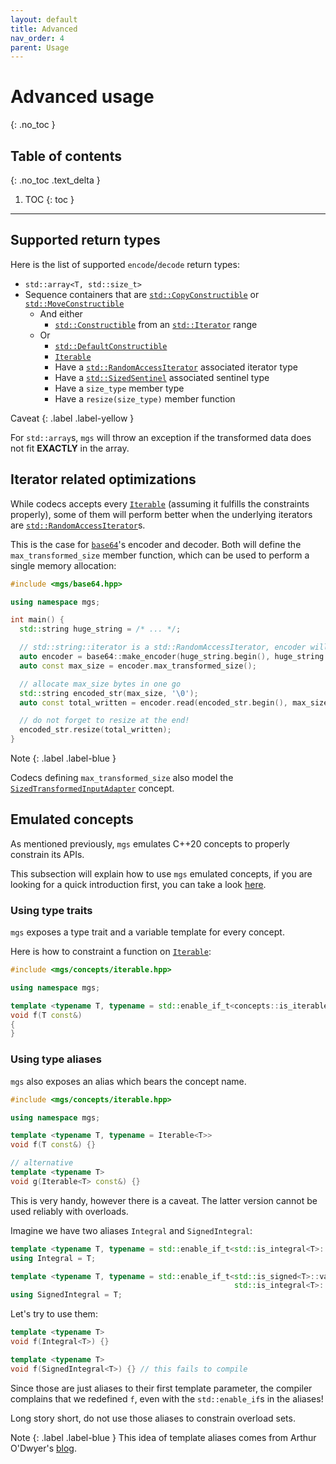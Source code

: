 ```yaml
---
layout: default
title: Advanced
nav_order: 4
parent: Usage
---
```


# Advanced usage
{: .no_toc }

## Table of contents
{: .no_toc .text_delta }

1. TOC
{: toc }

---

## Supported return types

Here is the list of supported `encode`/`decode` return types:

* `std::array<T, std::size_t>`
* Sequence containers that are [`std::CopyConstructible`]() or [`std::MoveConstructible`]()
  * And either
    * [`std::Constructible`]() from an [`std::Iterator`]() range
  * Or
    * [`std::DefaultConstructible`]()
    * [`Iterable`]()
    * Have a [`std::RandomAccessIterator`]() associated iterator type 
    * Have a [`std::SizedSentinel`]() associated sentinel type 
    * Have a `size_type` member type
    * Have a `resize(size_type)` member function

Caveat
{: .label .label-yellow }

For `std::array`s, `mgs` will throw an exception if the transformed data does not fit **EXACTLY** in the array.

## Iterator related optimizations

While codecs accepts every [`Iterable`]() (assuming it fulfills the constraints properly), some of them will perform better when the underlying iterators are [`std::RandomAccessIterator`]()s.

This is the case for [`base64`]()'s encoder and decoder. Both will define the `max_transformed_size` member function, which can be used to perform a single memory allocation:

```cpp
#include <mgs/base64.hpp>

using namespace mgs;

int main() {
  std::string huge_string = /* ... */;

  // std::string::iterator is a std::RandomAccessIterator, encoder will define max_transformed_size
  auto encoder = base64::make_encoder(huge_string.begin(), huge_string.end());
  auto const max_size = encoder.max_transformed_size();

  // allocate max_size bytes in one go
  std::string encoded_str(max_size, '\0');
  auto const total_written = encoder.read(encoded_str.begin(), max_size);

  // do not forget to resize at the end!
  encoded_str.resize(total_written);
}
```

Note
{: .label .label-blue }

Codecs defining `max_transformed_size` also model the [`SizedTransformedInputAdapter`]() concept.

## Emulated concepts

As mentioned previously, `mgs` emulates C++20 concepts to properly constrain its APIs.

This subsection will explain how to use `mgs` emulated concepts, if you are looking for a quick introduction first, you can take a look [here](/docs/concepts).

### Using type traits

`mgs` exposes a type trait and a variable template for every concept.

Here is how to constraint a function on [`Iterable`](/docs/concepts/iterable):

```cpp
#include <mgs/concepts/iterable.hpp>

using namespace mgs;

template <typename T, typename = std::enable_if_t<concepts::is_iterable_v<T>>>
void f(T const&)
{
}
```

### Using type aliases

`mgs` also exposes an alias which bears the concept name.

```cpp
#include <mgs/concepts/iterable.hpp>

using namespace mgs;

template <typename T, typename = Iterable<T>>
void f(T const&) {}

// alternative
template <typename T>
void g(Iterable<T> const&) {}
```

This is very handy, however there is a caveat. The latter version cannot be used reliably with overloads.

Imagine we have two aliases `Integral` and `SignedIntegral`:

```cpp
template <typename T, typename = std::enable_if_t<std::is_integral<T>::value>>
using Integral = T;

template <typename T, typename = std::enable_if_t<std::is_signed<T>::value &&
                                                  std::is_integral<T>::value>>
using SignedIntegral = T;
```

Let's try to use them:

```cpp
template <typename T>
void f(Integral<T>) {}

template <typename T>
void f(SignedIntegral<T>) {} // this fails to compile
```

Since those are just aliases to their first template parameter, the compiler complains that we redefined `f`, even with the `std::enable_if`s in the aliases!

Long story short, do not use those aliases to constrain overload sets.

Note
{: .label .label-blue }
This idea of template aliases comes from Arthur O'Dwyer's [blog](https://quuxplusone.github.io/blog/2018/08/23/stop-cascading-errors/).
